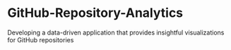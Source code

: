 # GitHub-Repository-Analytics
Developing a data-driven application that provides insightful visualizations for GitHub repositories
